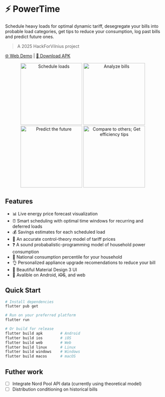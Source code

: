 # ⚡ PowerTime

Schedule heavy loads for optimal dynamic tariff, desegregate your bills into probable load categories, get tips to reduce your consumption, log past bills and predict future ones.

> A 2025 HackForVilnius project

[🌐 Web Demo](https://walking-octopus.github.io/load_schedule/) | [📱 Download APK](https://nightly.link/walking-octopus/load_schedule/workflows/build-and-deploy/main/powertime-android.zip)

<div align="center">
  <img src="https://github.com/user-attachments/assets/dbf5c9d5-3d16-4bbe-ab7a-5e9631d6ad83" alt="Schedule loads" width="200"/>
  <img src="https://github.com/user-attachments/assets/002df84b-6e26-4eec-8138-d60348f0e293" alt="Analyze bills" width="200"/>
  <img src="https://github.com/user-attachments/assets/d091b11a-62f7-48ff-aa8e-a8df57444ea6" alt="Predict the future" width="200"/>
  <img src="https://github.com/user-attachments/assets/5a5d6bba-66fd-46d9-abd9-e752086924d0" alt="Compare to others; Get efficiency tips" width="200"/>
</div>

## Features

- 📊 Live energy price forecast visualization
- ⏰ Smart scheduling with optimal time windows for recurring and deferred loads
- 💰 Savings estimates for each scheduled load
- 🔧 An accurate control-theory model of tariff prices
- ❓ A sound probabalistic-programming model of household power consumption
- 👥 National consumption percentile for your household
- 👌 Personalized appliance upgrade recomendations to reduce your bill
- 🎯 Beautiful Material Design 3 UI
- 📱 Avalible on Android, ~~iOS~~, and web

## Quick Start

```bash
# Install dependencies
flutter pub get

# Run on your preferred platform
flutter run

# Or build for release
flutter build apk        # Android
flutter build ios        # iOS
flutter build web        # Web
flutter build linux      # Linux
flutter build windows    # Windows
flutter build macos      # macOS
```

## Futher work

- [ ] Integrate Nord Pool API data (currently using theoretical model)
- [ ] Distribution conditioning on historical bills
